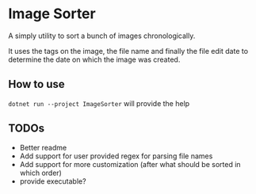 # Image Sorter

A simply utility to sort a bunch of images chronologically.

It uses the tags on the image, the file name and finally the file edit date to determine the date on which the image was created.

## How to use

``dotnet run --project ImageSorter`` will provide the help

## TODOs

- Better readme
- Add support for user provided regex for parsing file names
- Add support for more customization (after what should be sorted in which order)
- provide executable?